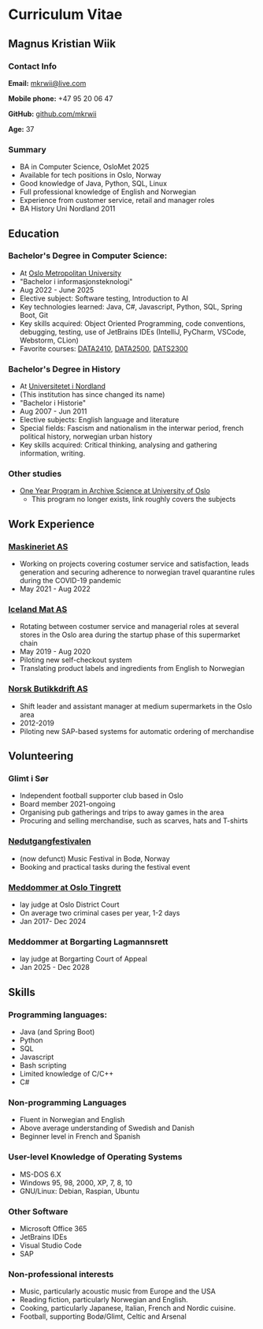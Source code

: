 # Curriculum Vitae
## Magnus Kristian Wiik
### Contact Info

**Email:** mkrwii@live.com

**Mobile phone:** +47 95 20 06 47

**GitHub:** [github.com/mkrwii](https://github.com/mkrwii)

**Age:** 37

### Summary
- BA in Computer Science, OsloMet 2025
- Available for tech positions in Oslo, Norway
- Good knowledge of Java, Python, SQL, Linux
- Full professional knowledge of English and Norwegian
- Experience from customer service, retail and manager roles
- BA History Uni Nordland 2011
 
## Education

### Bachelor's Degree in Computer Science:
- At [Oslo Metropolitan University](https://www.oslomet.no/studier/tkd/informasjonsteknologi)
- "Bachelor i informasjonsteknologi"
- Aug 2022 - June 2025
- Elective subject: Software testing, Introduction to AI
- Key technologies learned: Java, C#, Javascript, Python, SQL, Spring Boot, Git
- Key skills acquired: Object Oriented Programming, code conventions, debugging, testing, use of JetBrains IDEs (IntelliJ, PyCharm, VSCode, Webstorm, CLion)
- Favorite courses: [DATA2410](https://student.oslomet.no/studier/-/studieinfo/emne/DATA2410/2023/H%C3%98ST), [DATA2500](https://student.oslomet.no/studier/-/studieinfo/emne/DATA2500/2023/H%C3%98ST), [DATS2300](https://student.oslomet.no/studier/-/studieinfo/emne/DATS2300/2023/H%C3%98ST)

### Bachelor's Degree in History
- At [Universitetet i Nordland](https://www.nord.no/studier/historie-bachelor)
- (This institution has since changed its name)
- "Bachelor i Historie"
- Aug 2007 - Jun 2011
- Elective subjects: English language and literature
- Special fields: Fascism and nationalism in the interwar period, french political history, norwegian urban history
- Key skills acquired: Critical thinking, analysing and gathering information, writing.

### Other studies
- [One Year Program in Archive Science at University of Oslo](https://www.uio.no/studier/emnegrupper/hf/40ARKIV/)
    - This program no longer exists, link roughly covers the subjects

## Work Experience

### [Maskineriet AS](https://maskineriet.no/)
- Working on projects covering costumer service and satisfaction, leads generation and securing adherence to norwegian travel quarantine rules during the COVID-19 pandemic
- May 2021 - Aug 2022

### [Iceland Mat AS](https://qwww.icelandmat.no)
- Rotating between costumer service and managerial roles at several stores in the Oslo area during the startup phase of this supermarket chain
- May 2019 - Aug 2020
- Piloting new self-checkout system
- Translating product labels and ingredients from English to Norwegian

### [Norsk Butikkdrift AS](https://www.coop.no/om-coop/virksomheten/coop-norge-sa/datterselskaper/norsk-butikkdrift-as)
- Shift leader and assistant manager at medium supermarkets in the Oslo area
- 2012-2019
- Piloting new SAP-based systems for automatic ordering of merchandise

## Volunteering

### Glimt i Sør
- Independent football supporter club based in Oslo
- Board member 2021-ongoing
- Organising pub gatherings and trips to away games in the area
- Procuring and selling merchandise, such as scarves, hats and T-shirts

### [Nødutgangfestivalen](https://kreativenord.no/actor/nodutgangfestivalen/)
- (now defunct) Music Festival in Bodø, Norway
- Booking and practical tasks during the festival event

### [Meddommer at Oslo Tingrett](https://www.oslo.kommune.no/politikk/bystyret/meddommer/)
- lay judge at Oslo District Court
- On average two criminal cases per year, 1-2 days
- Jan 2017- Dec 2024

### Meddommer at Borgarting Lagmannsrett
- lay judge at Borgarting Court of Appeal
- Jan 2025 - Dec 2028

## Skills

### Programming languages:
- Java (and Spring Boot)
- Python
- SQL
- Javascript
- Bash scripting
- Limited knowledge of C/C++
- C#

### Non-programming Languages
- Fluent in Norwegian and English
- Above average understanding of Swedish and Danish
- Beginner level in French and Spanish

### User-level Knowledge of Operating Systems
- MS-DOS 6.X
- Windows 95, 98, 2000, XP, 7, 8, 10
- GNU/Linux: Debian, Raspian, Ubuntu

### Other Software
- Microsoft Office 365
- JetBrains IDEs
- Visual Studio Code
- SAP

### Non-professional interests
- Music, particularly acoustic music from Europe and the USA
- Reading fiction, particularly Norwegian and English.
- Cooking, particularly Japanese, Italian, French and Nordic cuisine.
- Football, supporting Bodø/Glimt, Celtic and Arsenal
